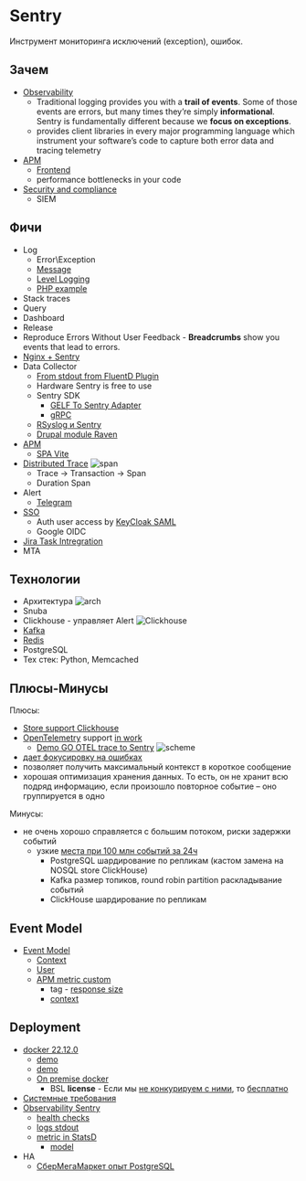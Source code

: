 # Sentry

Инструмент мониторинга исключений (exception), ошибок.

## Зачем

- [Observability](../../arch/ability/observability.md)
  - Traditional logging provides you with a __trail of events__. Some of those events are errors, but many times they’re simply __informational__. Sentry is fundamentally different because we __focus on exceptions__.
  - provides client libraries in every major programming language which instrument your software’s code to capture both error data and tracing telemetry
- [APM](../../arch/system.class/apm.md)
	- [Frontend](https://geekflare.com/frontend-web-monitoring/)
	- performance bottlenecks in your code
- [Security and compliance](https://logz.io/learn/complete-guide-elk-stack/?utm_source=pocket_saves#common-pitfalls:~:text=guide%40logz.io-,Use%20Cases,-The%20ELK%20Stack)
	- SIEM

## Фичи

- Log
	- Error\Exception
	- [Message](https://docs.sentry.io/product/sentry-basics/integrate-backend/capturing-errors/#capture-message)
	- [Level Logging](https://docs.sentry.io/platforms/php/usage/set-level/)
	- [PHP example](https://russianblogs.com/article/3659249339/)
- Stack traces
- Query
- Dashboard
- Release
- Reproduce Errors Without User Feedback - __Breadcrumbs__ show you events that lead to errors.
- [Nginx + Sentry](https://blog.sentry.io/2019/01/31/using-nginx-sentry-trace-errors-logs)
- Data Collector
	- [From stdout from FluentD Plugin](https://www.fluentd.org/plugins/all)
	- Hardware Sentry is free to use
	- Sentry SDK
		- [GELF To Sentry Adapter](https://mnwa.medium.com/easy-swap-graylog-to-sentry-when-you-have-complexity-infrastructure-5d91c3062c99)
		- [gRPC](https://github.com/m2-oss/sentry-grpc)
	- [RSyslog и Sentry](https://adw0rd.com/2012/12/15/rsyslog-sentry-bridge/)
	- [Drupal module Raven](https://www.drupal.org/project/raven)
- [APM](../../arch/system.class/apm.md)
	- [SPA Vite](https://docs.sentry.io/platforms/javascript/sourcemaps/uploading/vite/?utm_source=pocket_saves)
- [Distributed Trace](https://docs.sentry.io/product/sentry-basics/tracing/distributed-tracing/)
	![span](https://docs.sentry.io/static/1ae959bb1d05b01379cf856c5dc36a01/c1b63/diagram-transaction-trace.png)
	- Trace -> Transaction -> Span
	- Duration Span	
- Alert
	- [Telegram](https://github.com/butorov/sentry-telegram)
- [SSO](https://develop.sentry.dev/self-hosted/sso/)
	- Auth user access by [KeyCloak SAML](https://yyhh.org/blog/2020/10/how-to-setup-saml2-authentication-on-sentry-with-keycloak/)
	- Google OIDC
- [Jira Task Intregration](https://forum.sentry.io/t/how-to-configure-jira-cloud-in-your-on-premise-sentry/6720)
- MTA 

## Технологии

- Архитектура
![arch](https://mermaid.ink/svg/pako:eNqFU01PwzAM_StRTiDGeu8BCbQbcKFc0DwhN_XWqs2H0kQwtv13smSj1SrgFj8_v9gvzo4LXRHP-caiqdnrAhQas3zT3rJ7Y7pGoGu0WrHb2zu2LxaPe9aVu92Txoo9YIdKkD0cQHVlYgDvSTm7ndMnStPRXGiZoWkygOom6522lAHfM0sdbv8uO9IS-v5B5RJ4EQN2FaJr4CtQ_VaWOraobdQZ6KDiDRFtcd3iGLBUNX0o_2GnYuVLnKCSpEBRUzXJGN27jaWp0Fn-qDduYAAmDBGmaGvtewIV2RH90rolMmSnvZ5CbVuyY2sicHJnzPltliF5YcqQmM455MYvAApUnCM5yYDXzpk-z7JN42pfxlXYkEsqWbKbB1oR6QstvAypuG_Az1rp1f7RStt01HqJ9AstPuOSrMSmCou-A8UC0dUkCXgejhWt0XfueOchUNE7XWyV4LmznmbcmwodLRoMX0TyfI1dH9DgVpj5OX2e-IcO3z0YL2M)
- Snuba
- Clickhouse - управляет Alert
![Clickhouse](https://images.ctfassets.net/em6l9zw4tzag/162no5P9QQXMQbvY7Hu8zz/9170098ce2d51a6c165664d659555975/snuba-diagram.png)
- [Kafka](../middleware/kafka.md)
- [Redis](../redis.md)
- PostgreSQL
- Тех стек: Python, Memcached

## Плюсы-Минусы

Плюсы:

- [Store support Clickhouse](https://blog.sentry.io/2019/05/16/introducing-snuba-sentrys-new-search-infrastructure/)
- [OpenTelemetry](https://docs.sentry.io/platforms/python/guides/logging/performance/instrumentation/opentelemetry/) support [in work](https://develop.sentry.dev/sdk/performance/opentelemetry/) 	
	- [Demo GO OTEL trace to Sentry](https://medium.com/nuances-of-programming/opentelemetry-и-sentry-недооцененные-инструменты-трассировки-распределенных-систем-на-golang-c34de3dbdff5)
	![scheme](https://miro.medium.com/max/720/0*KLpbhHGa_JixRl-q.webp)
- [дает фокусировку на ошибках](https://infostart.ru/1c/articles/1178723/)
- позволяет получить максимальный контекст в короткое сообщение
- хорошая оптимизация хранения данных. То есть, он не хранит всю подряд информацию, если произошло повторное событие – оно группируется в одно

Минусы:

- не очень хорошо справляется с большим потоком, риски задержки событий 
	- узкие [места при 100 млн событий за 24ч](https://www.youtube.com/watch?v=9_IswUwFxlE&list=WL&index=8&t=589s)
		- PostgreSQL шардирование по репликам (кастом замена на NOSQL store ClickHouse)
		- Kafka размер топиков, round robin partition раскладывание событий
		- ClickHouse шардирование по репликам

## Event Model

- [Event Model](https://docs.sentry.io/product/sentry-basics/enrich-data/)
	- [Context](https://docs.sentry.io/platforms/android/enriching-events/context/default-context/)
	- [User](https://docs.sentry.io/platforms/android/enriching-events/identify-user/)
	- [APM metric custom](https://docs.sentry.io/platforms/python/guides/logging/performance/instrumentation/performance-metrics/)
		- tag - [response size](https://stackoverflow.com/questions/7791860/jquery-how-to-check-the-size-of-the-response-object-in-an-ajax-call)
		- [context](https://stackoverflow.com/questions/69542552/add-additional-details-to-a-sentry-error-using-python-sdk)

## Deployment

- [docker 22.12.0](https://develop.sentry.dev/self-hosted/)
	- [demo](https://gist.github.com/denji/b801f19d95b7d7910982c22bb1478f96)
	- [demo](https://adw0rd.com/2019/02/21/sentry-on-premise-docker/)
	- [On premise docker](https://principal-engineering.ru/posts/getsentry-self-hosted/)
		- BSL __license__ - Если мы [не конкурируем с ними](https://open.sentry.io/licensing/), то [бесплатно](https://forum.sentry.io/t/re-licensing-sentry-faq-discussion/8044)
- [Системные требования](https://github.com/getsentry/self-hosted)
- [Observability Sentry](https://medium.com/@twunde/the-unofficial-guide-to-upgrading-sentry-on-premise-9-to-sentry-10-5e8b4e476349)
	- [health checks](https://docs.sentry.io/product/relay/monitoring/#health-checks)
	- [logs stdout](https://docs.sentry.io/product/relay/monitoring/#logging)
	- [metric in StatsD](https://docs.sentry.io/product/relay/monitoring/#metrics)
		- [model](https://docs.sentry.io/product/relay/monitoring/collected-metrics/)
- HA
	- [СберМегаМаркет опыт PostgreSQL](https://www.youtube.com/watch?v=9_IswUwFxlE&list=WL&index=8&t=589s)